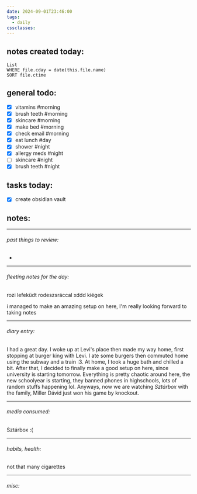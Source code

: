```yaml
---
date: 2024-09-01T23:46:00
tags:
  - daily
cssclasses:
---
```


## **notes created today:**
```dataview
List
WHERE file.cday = date(this.file.name)
SORT file.ctime
```
## **general todo:**
- [x] vitamins #morning
- [x] brush teeth #morning
- [x] skincare #morning
- [x] make bed #morning
- [x] check email #morning
- [x] eat lunch #day
- [x] shower #night
- [x] allergy meds #night
- [ ] skincare #night
- [x] brush teeth #night

## **tasks today:**
- [x] create obsidian vault


## **notes:**
_____
###### past things to review:

-

---------
###### fleeting notes for the day:

rozi lefeküdt rodeszsráccal xddd
kiégek

i managed to make an amazing setup on here, I'm really looking forward to taking notes


_____
###### diary entry:

I had a great day. I woke up at Levi's place then made my way home, first stopping at burger king with Levi. I ate some burgers then commuted home using the subway and a train :3. At home, I took a huge bath and chilled a bit. After that, I decided to finally make a good setup on here, since university is starting tomorrow.
Everything is pretty chaotic around here, the new schoolyear is starting, they banned phones in highschools, lots of random stuffs happening lol.
Anyways, now we are watching *Sztárbox* with the family, Miller Dávid just won his game by knockout.



____
###### media consumed:
Sztárbox :(



____
###### habits, health:

not that many cigarettes



_____
###### misc:

